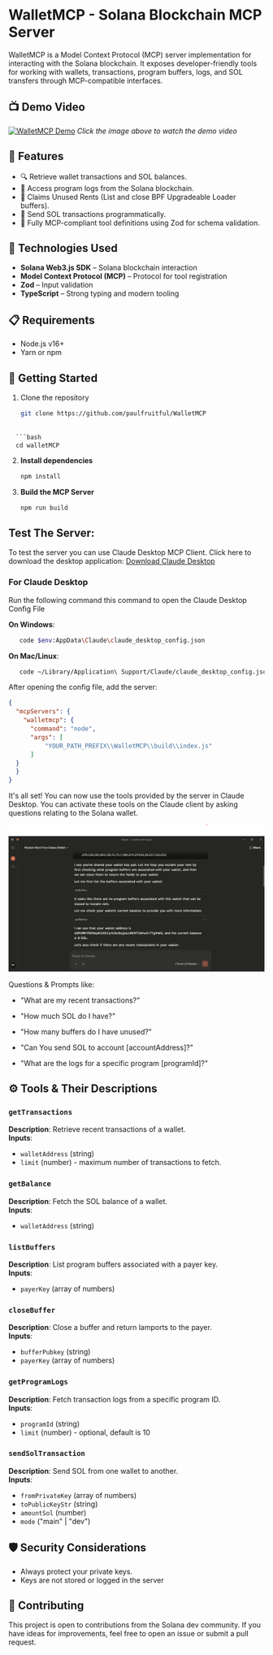 # WalletMCP - Solana Blockchain MCP Server

WalletMCP is a Model Context Protocol (MCP) server implementation for interacting with the Solana blockchain. 
It exposes developer-friendly tools for working with wallets, transactions, program buffers, logs, and SOL transfers through MCP-compatible interfaces.

## 📺 Demo Video

[![WalletMCP Demo](https://img.youtube.com/vi/rq2KudYZCrQ/0.jpg)](https://www.youtube.com/watch?v=rq2KudYZCrQ)
*Click the image above to watch the demo video*

## 🧠 Features

- 🔍 Retrieve wallet transactions and SOL balances.
- 📜 Access program logs from the Solana blockchain.
- 🧾 Claims Unused Rents (List and close BPF Upgradeable Loader buffers).
- 💸 Send SOL transactions programmatically.
- 🧩 Fully MCP-compliant tool definitions using Zod for schema validation.


## 🔧 Technologies Used

- **Solana Web3.js SDK** – Solana blockchain interaction
- **Model Context Protocol (MCP)** – Protocol for tool registration
- **Zod** – Input validation
- **TypeScript** – Strong typing and modern tooling


## 📋 Requirements

- Node.js v16+
- Yarn or npm


## 🚀 Getting Started
1. Clone the repository
   ```bash
   git clone https://github.com/paulfruitful/WalletMCP
 ```

   ```bash
   cd walletMCP
   ```
2. **Install dependencies**
   ```bash
   npm install
   ```

3. **Build the MCP Server**
   ```bash
   npm run build
   ```
## Test The Server:
To test the server you can use Claude Desktop MCP Client. Click here to download the desktop application:
[Download Claude Desktop](https://claude.ai/download)

### For Claude Desktop
Run the following command this command to open the Claude Desktop Config File

**On Windows**:
```bash
   code $env:AppData\Claude\claude_desktop_config.json

```
**On Mac/Linux**:
```bash
   code ~/Library/Application\ Support/Claude/claude_desktop_config.json
```
After opening the config file, add the server:

```json
{
  "mcpServers": {
    "walletmcp": {
      "command": "node",
      "args": [
          "YOUR_PATH_PREFIX\\WalletMCP\\build\\index.js"
      ]
  }
  }
}
```

It's all set! 
You can now use the tools provided by the server in Claude Desktop.
You can activate these tools on the Claude client by asking questions relating to the Solana wallet.

![Claim Rents Back](./assets/image.png)

Questions & Prompts like:
- "What are my recent transactions?"

- "How much SOL do I have?"



- "How many buffers do I have unused?"
- "Can You send SOL to account [accountAddress]?"
- "What are the logs for a specific program [programId]?"


## ⚙️ Tools & Their Descriptions

### `getTransactions`
**Description**: Retrieve recent transactions of a wallet.  
**Inputs**:
- `walletAddress` (string)
- `limit` (number) - maximum number of transactions to fetch.

### `getBalance`
**Description**: Fetch the SOL balance of a wallet.  
**Inputs**:
- `walletAddress` (string)

### `listBuffers`
**Description**: List program buffers associated with a payer key.  
**Inputs**:
- `payerKey` (array of numbers)

### `closeBuffer`
**Description**: Close a buffer and return lamports to the payer.  
**Inputs**:
- `bufferPubkey` (string)
- `payerKey` (array of numbers)

### `getProgramLogs`
**Description**: Fetch transaction logs from a specific program ID.  
**Inputs**:
- `programId` (string)
- `limit` (number) - optional, default is 10

### `sendSolTransaction`
**Description**: Send SOL from one wallet to another.  
**Inputs**:
- `fromPrivateKey` (array of numbers)
- `toPublicKeyStr` (string)
- `amountSol` (number)
- `mode` ("main" | "dev")


## 🛡️ Security Considerations

- Always protect your private keys.
- Keys are not stored or logged in the server



## 🤝 Contributing

This project is open to contributions from the Solana dev community.
If you have ideas for improvements, feel free to open an issue or submit a pull request.